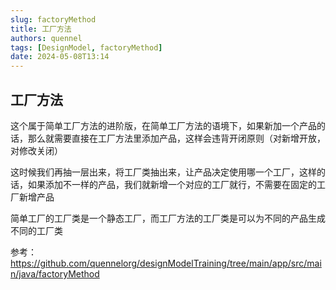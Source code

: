 ```yaml
---
slug: factoryMethod
title: 工厂方法
authors: quennel
tags: [DesignModel, factoryMethod]
date: 2024-05-08T13:14
---
```


## 工厂方法

这个属于简单工厂方法的进阶版，在简单工厂方法的语境下，如果新加一个产品的话，那么就需要直接在工厂方法里添加产品，这样会违背开闭原则（对新增开放，对修改关闭）

这时候我们再抽一层出来，将工厂类抽出来，让产品决定使用哪一个工厂，这样的话，如果添加不一样的产品，我们就新增一个对应的工厂就行，不需要在固定的工厂新增产品

简单工厂的工厂类是一个静态工厂，而工厂方法的工厂类是可以为不同的产品生成不同的工厂类

参考：
https://github.com/quennelorg/designModelTraining/tree/main/app/src/main/java/factoryMethod